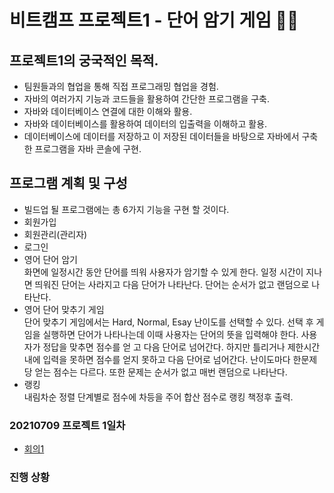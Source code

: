 # 비트캠프 프로젝트1 - 단어 암기 게임 📖⏰

## 프로젝트1의 궁국적인 목적.
- 팀원들과의 협업을 통해 직접 프로그래밍 협업을 경험.
- 자바의 여러가지 기능과 코드들을 활용하여 간단한 프로그램을 구축.
- 자바와 데이터베이스 연결에 대한 이해와 활용.
- 자바와 데이터베이스를 활용하여 데이터의 입출력을 이해하고 활용.
- 데이터베이스에 데이터를 저장하고 이 저장된 데이터들을 바탕으로 자바에서 구축한 프로그램을 자바 콘솔에 구현.

## 프로그램 계획 및 구성
- 빌드업 될 프로그램에는 총 6가지 기능을 구현 할 것이다.
- 회원가입
- 회원관리(관리자)
- 로그인
- 영어 단어 암기\
  화면에 일정시간 동안 단어를 띄워 사용자가 암기할 수 있게 한다. 일정 시간이 지나면 띄워진 단어는 사라지고 다음 단어가 나타난다. 단어는 순서가 없고 랜덤으로 나타난다.
- 영어 단어 맞추기 게임\
  단어 맞추기 게임에서는 Hard, Normal, Esay 난이도를 선택할 수 있다. 선택 후 게임을 실행하면 단어가  나타나는데 이때 사용자는 단어의 뜻을 입력해야 한다. 사용자가 정답을 맞추면 점수를 얻     고 다음 단어로 넘어간다. 하지만 틀리거나 제한시간내에 입력을 못하면 점수를 얻지 못하고 다음 단어로 넘어간다. 난이도마다 한문제당 얻는 점수는 다르다. 또한 문제는 순서가 없고 매번 랜덤으로   나타난다.
- 랭킹\
  내림차순 정렬
  단계별로 점수에 차등을 주어 합산 점수로 랭킹 책정후 출력.


### 20210709 프로젝트 1일차
- [회의1](https://github.com/bumrei/mini-project1/blob/main/%ED%9A%8C%EC%9D%98%EA%B8%B0%EB%A1%9D/0709%ED%9A%8C%EC%9D%98.txt)

### 진행 상황
